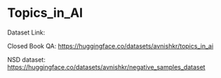 # Topics_in_AI

Dataset Link:

Closed Book QA: https://huggingface.co/datasets/avnishkr/topics_in_ai

NSD dataset: https://huggingface.co/datasets/avnishkr/negative_samples_dataset
